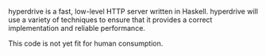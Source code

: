 hyperdrive is a fast, low-level HTTP server written in
Haskell. hyperdrive will use a variety of techniques to ensure that it
provides a correct implementation and reliable performance.

This code is not yet fit for human consumption.

